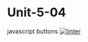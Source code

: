 # Unit-5-04
javascript buttons
[![linter](https://github.com/Colin-Kieu/Unit-5-04/workflows/linter/badge.svg)](https://github.com/marketplace/actions/super-linter)
